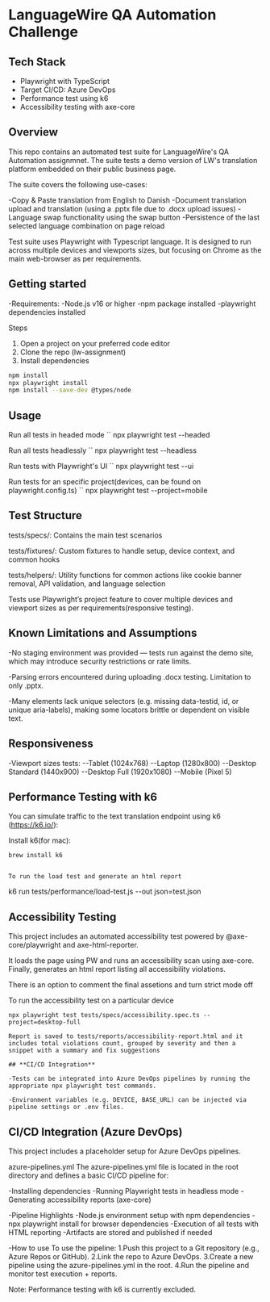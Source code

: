 # **LanguageWire QA Automation Challenge**

## **Tech Stack**

- Playwright with TypeScript
- Target CI/CD: Azure DevOps
- Performance test using k6
- Accessibility testing with axe-core

## **Overview**

This repo contains an automated test suite for LanguageWire's QA Automation assignmnet. The suite tests a demo version of LW's translation platform embedded on their public business page.

The suite covers the following use-cases:

-Copy & Paste translation from English to Danish
-Document translation upload and translation (using a .pptx file due to .docx upload issues)
-Language swap functionality using the swap button
-Persistence of the last selected language combination on page reload

Test suite uses Playwright with Typescript language. It is designed to run across multiple devices and viewports sizes, but focusing on Chrome as the main web-browser as per requirements.

## **Getting started**

-Requirements:
-Node.js v16 or higher
-npm package installed
-playwright dependencies installed

Steps

1. Open a project on your preferred code editor
2. Clone the repo (lw-assignment)
3. Install dependencies

```bash
npm install
npx playwright install
npm install --save-dev @types/node
```

## **Usage**

Run all tests in headed mode
``
npx playwright test --headed

Run all tests headlessly
``
npx playwright test --headless

Run tests with Playwright's UI
``
npx playwright test --ui

Run tests for an specific project(devices, can be found on playwright.config.ts)
``
npx playwright test --project=mobile

## **Test Structure**

tests/specs/: Contains the main test scenarios

tests/fixtures/: Custom fixtures to handle setup, device context, and common hooks

tests/helpers/: Utility functions for common actions like cookie banner removal, API validation, and language selection

Tests use Playwright’s project feature to cover multiple devices and viewport sizes as per requirements(responsive testing).

## **Known Limitations and Assumptions**

-No staging environment was provided — tests run against the demo site, which may introduce security restrictions or rate limits.

-Parsing errors encountered during uploading .docx testing. Limitation to only .pptx.

-Many elements lack unique selectors (e.g. missing data-testid, id, or unique aria-labels), making some locators brittle or dependent on visible text.

## **Responsiveness**

-Viewport sizes tests:
--Tablet (1024x768)
--Laptop (1280x800)
--Desktop Standard (1440x900)
--Desktop Full (1920x1080)
--Mobile (Pixel 5)

## **Performance Testing with k6**

You can simulate traffic to the text translation endpoint using k6 (https://k6.io/):

Install k6(for mac):

```
brew install k6


To run the load test and generate an html report

```

k6 run tests/performance/load-test.js --out json=test.json

## **Accessibility Testing**

This project includes an automated accessibility test powered by @axe-core/playwright and axe-html-reporter.

It loads the page using PW and runs an accessibility scan using axe-core. Finally, generates an html report listing all accessibility violations.

There is an option to comment the final assetions and turn strict mode off

To run the accessibility test on a particular device

```
npx playwright test tests/specs/accessibility.spec.ts --project=desktop-full

Report is saved to tests/reports/accessibility-report.html and it includes total violations count, grouped by severity and then a snippet with a summary and fix suggestions

## **CI/CD Integration**

-Tests can be integrated into Azure DevOps pipelines by running the appropriate npx playwright test commands.

-Environment variables (e.g. DEVICE, BASE_URL) can be injected via pipeline settings or .env files.
```

## **CI/CD Integration (Azure DevOps)**

This project includes a placeholder setup for Azure DevOps pipelines.

azure-pipelines.yml
The azure-pipelines.yml file is located in the root directory and defines a basic CI/CD pipeline for:

-Installing dependencies
-Running Playwright tests in headless mode
-Generating accessibility reports (axe-core)

-Pipeline Highlights
-Node.js environment setup with npm dependencies
-npx playwright install for browser dependencies
-Execution of all tests with HTML reporting
-Artifacts are stored and published if needed

-How to use
To use the pipeline:
1.Push this project to a Git repository (e.g., Azure Repos or GitHub).
2.Link the repo to Azure DevOps.
3.Create a new pipeline using the azure-pipelines.yml in the root.
4.Run the pipeline and monitor test execution + reports.

Note: Performance testing with k6 is currently excluded.
